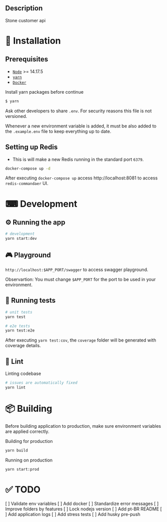 ## Description

Stone customer api

# 🧰 Installation

## Prerequisites

- [`Node`](https://nodejs.org/en/download) >= 14.17.5
- [`yarn`](https://yarnpkg.com/cli/install)
- [`Docker`](https://docs.docker.com/get-docker)

Install yarn packages before continue

```bash
$ yarn
```

Ask other developers to share `.env`. For security reasons this file is not versioned.

Whenever a new environment variable is added, it must be also added to the `.example.env` file to keep everything up to date.

## Setting up Redis

- This is will make a new Redis running in the standard port `6379`.

```bash
docker-compose up -d
```

After executing `docker-compose up` access http://localhost:8081 to access `redis-commandaer` UI.

# ⌨ Development

## ⚙ Running the app

```bash
# development
yarn start:dev
```

## 🎮 Playground

`http://localhost:$APP_PORT/swagger` to access swagger playground.

Observartion: You must change `$APP_PORT` for the port to be used in your environment.

## 🧪 Running tests

```bash
# unit tests
yarn test

# e2e tests
yarn test:e2e
```

After executing `yarn test:cov`, the `coverage` folder will be generated with coverage details.

## 📏 Lint

Linting codebase

```bash
# issues are automatically fixed
yarn lint
```

# 📦 Building

Before building application to production, make sure environment variables are applied correctly.

Building for production

```bash
yarn build
```

Running on production

```bash
yarn start:prod
```

# ✅ TODO

[ ] Validate env variables
[ ] Add docker
[ ] Standardize error messages
[ ] Improve folders by features
[ ] Lock nodejs version
[ ] Add pt-BR README
[ ] Add application logs
[ ] Add stress tests
[ ] Add husky pre-push
